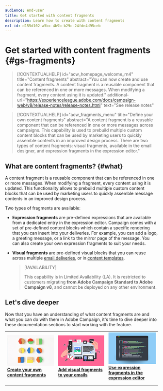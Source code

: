```yaml
---
audience: end-user
title: Get started with content fragments
description: Learn how to create with content fragments
exl-id: d155d102-a5bc-4b9b-b29c-24fde4d95ceb
---
```

# Get started with content fragments {#gs-fragments}

>[!CONTEXTUALHELP]
>id="acw_homepage_welcome_rn4"
>title="Content fragments"
>abstract="You can now create and use content fragments. A content fragment is a reusable component that can be referenced in one or more messages. When modifying a fragment, every content using it is updated."
>additional-url="https://experienceleague.adobe.com/docs/campaign-web/v8/release-notes/release-notes.html" text="See release notes"

>[!CONTEXTUALHELP]
>id="acw_fragments_menu"
>title="Define your own content fragments"
>abstract="A content fragment is a reusable component that can be referenced in one or more messages across campaigns. This capability is used to prebuild multiple custom content blocks that can be used by marketing users to quickly assemble contents in an improved design process. There are two types of content fragments: visual fragments, available in the email designer, and expression fragments in the expression editor."

## What are content fragments? {#what}

A content fragment is a reusable component that can be referenced in one or more messages. When modifying a fragment, every content using it is updated. This functionality allows to prebuild multiple custom content blocks that can be used by marketing users to quickly assemble message contents in an improved design process.

Two types of fragments are available:

* **Expression fragments** are pre-defined expressions that are available from a dedicated entry in the expression editor. Campaign comes with a set of pre-defined content blocks which contain a specific rendering that you can insert into your deliveries. For example, you can add a logo, a greeting message, or a link to the mirror page of the message. You can also create your own expression fragments to suit your needs.

* **Visual fragments** are pre-defined visual blocks that you can reuse across multiple [email deliveries](../email/get-started-email-designer.md), or in [content templates](../email/use-email-templates.md).

    >[!AVAILABILITY]
    >
    >This capability is in Limited Availability (LA). It is restricted to customers migrating **from Adobe Campaign Standard to Adobe Campaign v8**, and cannot be deployed on any other environment.

## Let's dive deeper

Now that you have an understanding of what content fragments are and what you can do with them in Adobe Campaign, it's time to dive deeper into these documentation sections to start working with the feature.

<table style="table-layout:fixed"><tr style="border: 0;">
<td>
<a href="create-fragment.md">
<img alt="Create your own expression fragments" src="assets/do-not-localize/create-fragment.png">
</a>
<div>
<a href="create-fragment.md"><strong>Create your own content fragments</strong></a>
</div>
<p>
</td>
<td>
<a href="use-visual-fragments.md">
<img alt="Add visual fragments to your emails" src="assets/do-not-localize/visual.png">
</a>
<div><a href="use-visual-fragments.md"><strong>Add visual fragments to your emails</strong>
</div>
<p>
</td>
<td>
<a href="use-expression-fragments.md">
<img alt="Add expression fragments to the expression editor" src="assets/do-not-localize/expression.png">
</a>
<div>
<a href="use-expression-fragments.md"><strong>Use expression fragments in the expression editor</strong></a>
</div>
<p></td>
</tr></table>
